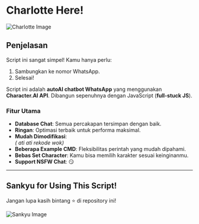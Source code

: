 # **Charlotte Here!**  
![Charlotte Image](https://storage.netorare.codes/f/826860570.jpg)  

## **Penjelasan**  
Script ini sangat simpel! Kamu hanya perlu:  
1. Sambungkan ke nomor WhatsApp.  
2. Selesai!  

Script ini adalah **autoAI chatbot WhatsApp** yang menggunakan **Character.AI API**. Dibangun sepenuhnya dengan JavaScript (**full-stuck JS**).  

### **Fitur Utama**  
- **Database Chat**: Semua percakapan tersimpan dengan baik.  
- **Ringan**: Optimasi terbaik untuk performa maksimal.  
- **Mudah Dimodifikasi**:  
  *( ati ati rekode wok)*  
- **Beberapa Example CMD**: Fleksibilitas perintah yang mudah dipahami.  
- **Bebas Set Character**: Kamu bisa memilih karakter sesuai keinginanmu.  
- **Support NSFW Chat**: 😏  

---

## **Sankyu for Using This Script!**  
Jangan lupa kasih bintang ⭐ di repository ini!  

![Sankyu Image](https://storage.netorare.codes/f/242031827.jpg)